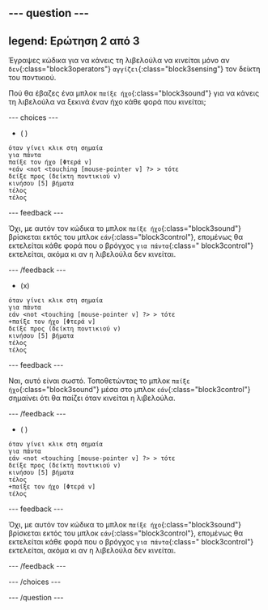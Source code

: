 
--- question ---
---
legend: Ερώτηση 2 από 3
---

Έγραψες κώδικα για να κάνεις τη λιβελούλα να κινείται μόνο αν `δεν`{:class="block3operators"} `αγγίζει`{:class="block3sensing"} τον δείκτη του ποντικιού.

Πού θα έβαζες ένα μπλοκ `παίξε ήχο`{:class="block3sound"} για να κάνεις τη λιβελούλα να ξεκινά έναν ήχο κάθε φορά που κινείται;

--- choices ---

- ( )

```blocks3
όταν γίνει κλικ στη σημαία
για πάντα
παίξε τον ήχο [Φτερά v]
+εάν <not <touching [mouse-pointer v] ?> > τότε
δείξε προς (δείκτη ποντικιού v)
κινήσου [5] βήματα
τέλος
τέλος
```

--- feedback ---

Όχι, με αυτόν τον κώδικα το μπλοκ `παίξε ήχο`{:class="block3sound"} βρίσκεται εκτός του μπλοκ `εάν`{:class="block3control"}, επομένως θα εκτελείται κάθε φορά που ο βρόγχος `για πάντα`{:class=" block3control"} εκτελείται, ακόμα κι αν η λιβελούλα δεν κινείται.

--- /feedback ---

- (x)

```blocks3
όταν γίνει κλικ στη σημαία
για πάντα
εάν <not <touching [mouse-pointer v] ?> > τότε
+παίξε τον ήχο [Φτερά v]
δείξε προς (δείκτη ποντικιού v)
κινήσου [5] βήματα
τέλος
τέλος
```

  --- feedback ---

Ναι, αυτό είναι σωστό. Τοποθετώντας το μπλοκ `παίξε ήχο`{:class="block3sound"} μέσα στο μπλοκ `εάν`{:class="block3control"} σημαίνει ότι θα παίζει όταν κινείται η λιβελούλα.

  --- /feedback ---

- ( )


```blocks3
όταν γίνει κλικ στη σημαία
για πάντα
εάν <not <touching [mouse-pointer v] ?> > τότε
δείξε προς (δείκτη ποντικιού v)
κινήσου [5] βήματα
τέλος
+παίξε τον ήχο [Φτερά v]
τέλος
```

  --- feedback ---

Όχι, με αυτόν τον κώδικα το μπλοκ `παίξε ήχο`{:class="block3sound"} βρίσκεται εκτός του μπλοκ `εάν`{:class="block3control"}, επομένως θα εκτελείται κάθε φορά που ο βρόγχος `για πάντα`{:class=" block3control"} εκτελείται, ακόμα κι αν η λιβελούλα δεν κινείται.

  --- /feedback ---

--- /choices ---

--- /question ---
